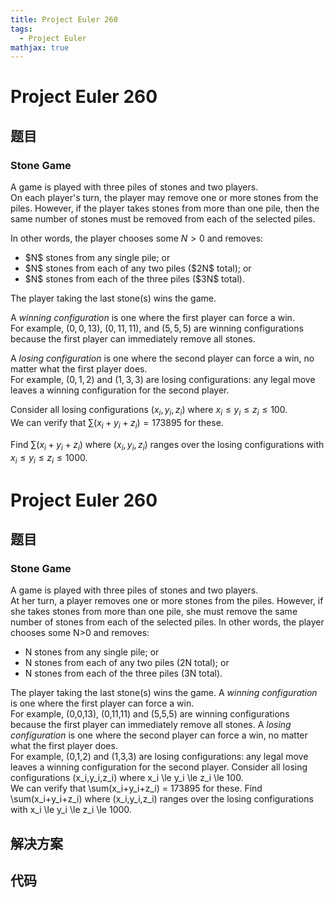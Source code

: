 ```yaml
---
title: Project Euler 260
tags:
  - Project Euler
mathjax: true
---
```

<escape><!-- more --></escape>
    
# Project Euler 260
## 题目
### Stone Game

A game is played with three piles of stones and two players.<br />
On each player's turn, the player may remove one or more stones from the piles. However, if the player takes stones from more than one pile, then the same number of stones must be removed from each of the selected piles.

In other words, the player chooses some $N \gt 0$ and removes:

<ul><li>$N$ stones from any single pile; or</li>
<li>$N$ stones from each of any two piles ($2N$ total); or</li>
<li>$N$ stones from each of the three piles ($3N$ total).</li>
</ul>The player taking the last stone(s) wins the game.

A <dfn>winning configuration</dfn> is one where the first player can force a win.<br />
For example, $(0,0,13)$, $(0,11,11)$, and $(5,5,5)$ are winning configurations because the first player can immediately remove all stones.

A <dfn>losing configuration</dfn> is one where the second player can force a win, no matter what the first player does.<br />
For example, $(0,1,2)$ and $(1,3,3)$ are losing configurations: any legal move leaves a winning configuration for the second player.

Consider all losing configurations $(x_i, y_i, z_i)$ where $x_i \le y_i \le z_i \le 100$.<br />
We can verify that $\sum (x_i + y_i + z_i) = 173895$ for these.

Find $\sum (x_i + y_i + z_i)$ where $(x_i, y_i, z_i)$ ranges over the losing configurations with $x_i \le y_i \le z_i \le 1000$.


# Project Euler 260
## 题目
### Stone Game

A game is played with three piles of stones and two players.<br>At her turn, a player removes one or more stones from the piles. However, if she takes stones from more than one pile, she must remove the same number of stones from each of the selected piles.
In other words, the player chooses some N>0 and removes:
<ul>
<li>N stones from any single pile; or</li>
<li>N stones from each of any two piles (2N total); or</li>
<li>N stones from each of the three piles (3N total).</li>
</ul>
The player taking the last stone(s) wins the game.
A <em>winning configuration</em> is one where the first player can force a win.<br>For example, (0,0,13), (0,11,11) and (5,5,5) are winning configurations because the first player can immediately remove all stones.
A <em>losing configuration</em> is one where the second player can force a win, no matter what the first player does.<br>For example, (0,1,2) and (1,3,3) are losing configurations: any legal move leaves a winning configuration for the second player.
Consider all  losing configurations (x_i,y_i,z_i) where x_i \le y_i \le z_i \le 100.<br>We can verify that \sum(x_i+y_i+z_i) = 173895 for these.
Find \sum(x_i+y_i+z_i) where (x_i,y_i,z_i) ranges over the losing configurations with x_i \le y_i \le z_i \le 1000.


## 解决方案


## 代码


